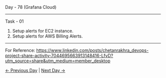 Day - 78 (Grafana Cloud)

---

Task - 01

1. Setup alerts for EC2 instance.
2. Setup alerts for AWS Billing Alerts.

---

For Reference: https://www.linkedin.com/posts/chetanrakhra_devops-project-share-activity-7044695663913148416-LfvD?utm_source=share&utm_medium=member_desktop

[← Previous Day](../day77/README.md) | [Next Day →](../day79/README.md)
